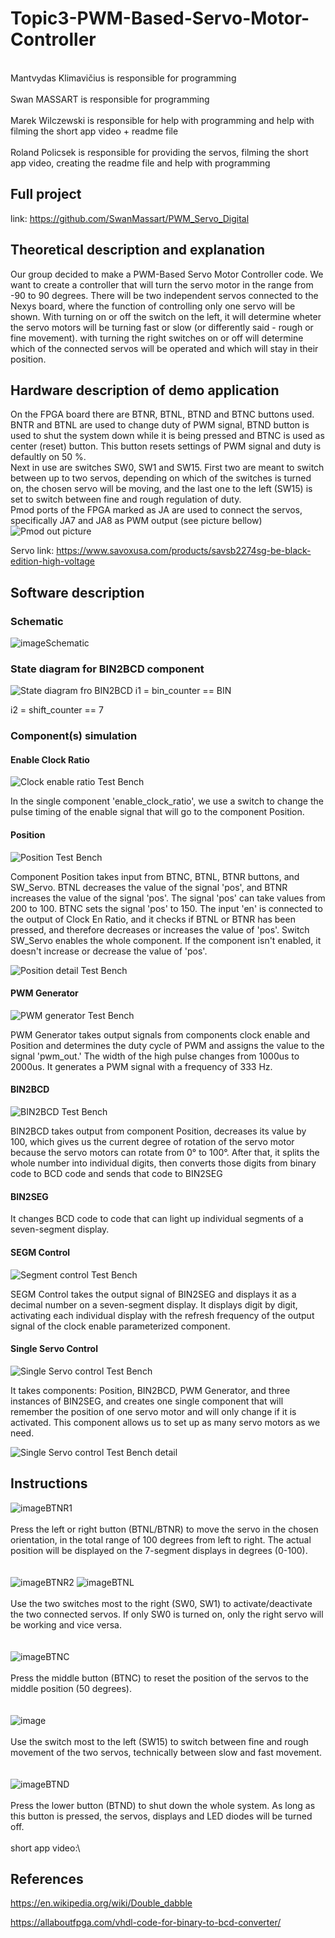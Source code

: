 # Topic3-PWM-Based-Servo-Motor-Controller
\
Mantvydas Klimavičius is responsible for programming\
\
Swan MASSART is responsible for programming\
\
Marek Wilczewski is responsible for help with programming and help with filming the short app video + readme file\
\
Roland Policsek is responsible for providing the servos, filming the short app video, creating the readme file and help with programming

## Full project
link: https://github.com/SwanMassart/PWM_Servo_Digital

## Theoretical description and explanation
Our group decided to make a PWM-Based Servo Motor Controller code. We want to create a controller that will turn the servo motor in the range from -90 to 90 degrees. There will be two independent servos connected to the Nexys board, where the function of controlling only one servo will be shown. With turning on or off the switch on the left, it will determine wheter the servo motors will be turning fast or slow (or differently said - rough or fine movement). with turning the right switches on or off will determine which of the connected servos will be operated and which will stay in their position.

## Hardware description of demo application
On the FPGA board there are BTNR, BTNL, BTND and BTNC buttons used. BNTR and BTNL are used to change duty of PWM signal, BTND button is used to shut the system down while it is being pressed and BTNC is used as center (reset) button. This button resets settings of PWM signal and duty is defaultly on 50 %. \
Next in use are switches SW0, SW1 and SW15. First two are meant to switch between up to two servos, depending on which of the switches is turned on, the chosen servo will be moving, and the last one to the left (SW15) is set to switch between fine and rough regulation of duty.\
Pmod ports of the FPGA marked as JA are used to connect the servos, specifically JA7 and JA8 as PWM output (see picture bellow)\
<img src="https://github.com/Th0rgrlm/Topic3-PWM-Based-Servo-Motor-Controller/blob/main/images/Pmod_pinout.png" alt="Pmod out picture" /> 

Servo link: https://www.savoxusa.com/products/savsb2274sg-be-black-edition-high-voltage


## Software description

### Schematic

![imageSchematic](https://github.com/Th0rgrlm/Topic3-PWM-Based-Servo-Motor-Controller/blob/main/images/schematic.png)

### State diagram for BIN2BCD component

<img src="https://github.com/Th0rgrlm/Topic3-PWM-Based-Servo-Motor-Controller/blob/main/images/BIN2BCD_State_Diagram.jpg" alt="State diagram fro BIN2BCD" >
i1 = bin_counter == BIN

i2 = shift_counter == 7

### Component(s) simulation

#### Enable Clock Ratio
<img src="https://github.com/Th0rgrlm/Topic3-PWM-Based-Servo-Motor-Controller/blob/main/images/Simulation/enable_clock_ratio.png" alt="Clock enable ratio Test Bench" /> 

In the single component 'enable_clock_ratio', we use a switch to change the pulse timing of the enable signal that will go to the component Position.

#### Position

<img src="https://github.com/Th0rgrlm/Topic3-PWM-Based-Servo-Motor-Controller/blob/main/images/Simulation/position.png" alt="Position Test Bench" />

Component Position takes input from BTNC, BTNL, BTNR buttons, and SW_Servo. BTNL decreases the value of the signal 'pos', and BTNR increases the value of the signal 'pos'. The signal 'pos' can take values from 200 to 100. BTNC sets the signal 'pos' to 150. The input 'en' is connected to the output of Clock En Ratio, and it checks if BTNL or BTNR has been pressed, and therefore decreases or increases the value of 'pos'. Switch SW_Servo enables the whole component. If the component isn't enabled, it doesn't increase or decrease the value of 'pos'.

<img src="https://github.com/Th0rgrlm/Topic3-PWM-Based-Servo-Motor-Controller/blob/main/images/Simulation/position%20detail.png" alt="Position detail Test Bench" />

#### PWM Generator

<img src="https://github.com/Th0rgrlm/Topic3-PWM-Based-Servo-Motor-Controller/blob/main/images/Simulation/pwm_generator.png" alt="PWM generator Test Bench" />

PWM Generator takes output signals from components clock enable and Position and determines the duty cycle of PWM and assigns the value to the signal 'pwm_out.' The width of the high pulse changes from 1000us to 2000us. It generates a PWM signal with a frequency of 333 Hz.

#### BIN2BCD

<img src="https://github.com/Th0rgrlm/Topic3-PWM-Based-Servo-Motor-Controller/blob/main/images/Simulation/bin2bcd.png" alt="BIN2BCD Test Bench" />

BIN2BCD takes output from component Position, decreases its value by 100, which gives us the current degree of rotation of the servo motor because the servo motors can rotate from 0° to 100°. After that, it splits the whole number into individual digits, then converts those digits from binary code to BCD code and sends that code to BIN2SEG

#### BIN2SEG

It changes BCD code to code that can light up individual segments of a seven-segment display.

#### SEGM Control

<img src="https://github.com/Th0rgrlm/Topic3-PWM-Based-Servo-Motor-Controller/blob/main/images/Simulation/segm_control.png" alt="Segment control Test Bench"/>

SEGM Control takes the output signal of BIN2SEG and displays it as a decimal number on a seven-segment display. It displays digit by digit, activating each individual display with the refresh frequency of the output signal of the clock enable parameterized component.

#### Single Servo Control

<img src="https://github.com/Th0rgrlm/Topic3-PWM-Based-Servo-Motor-Controller/blob/main/images/Simulation/single_servo_control.png" alt="Single Servo control Test Bench"/>

It takes components: Position, BIN2BCD, PWM Generator, and three instances of BIN2SEG, and creates one single component that will remember the position of one servo motor and will only change if it is activated. This component allows us to set up as many servo motors as we need.

<img src="https://github.com/Th0rgrlm/Topic3-PWM-Based-Servo-Motor-Controller/blob/main/images/Simulation/single_servo_control pwm detail.png" alt="Single Servo control Test Bench detail"/>



## Instructions

![imageBTNR1](https://github.com/Th0rgrlm/Topic3-PWM-Based-Servo-Motor-Controller/blob/main/images/btnr1.jpg)\
\
Press the left or right button (BTNL/BTNR) to move the servo in the chosen orientation, in the total range of 100 degrees from left to right. The actual position will be displayed on the 7-segment displays in degrees (0-100).\
\
\
![imageBTNR2](https://github.com/Th0rgrlm/Topic3-PWM-Based-Servo-Motor-Controller/blob/main/images/btnr2.jpg)
![imageBTNL](https://github.com/Th0rgrlm/Topic3-PWM-Based-Servo-Motor-Controller/blob/main/images/btnl.jpg)\
\
Use the two switches most to the right (SW0, SW1) to activate/deactivate the two connected servos. If only SW0 is turned on, only the right servo will be working and vice versa.\
\
\
![imageBTNC](https://github.com/Th0rgrlm/Topic3-PWM-Based-Servo-Motor-Controller/blob/main/images/btnc.jpg)\
\
Press the middle button (BTNC) to reset the position of the servos to the middle position (50 degrees).\
\
\
![image](https://github.com/Th0rgrlm/Topic3-PWM-Based-Servo-Motor-Controller/blob/main/images/sw_speed.jpg)\
\
Use the switch most to the left (SW15) to switch between fine and rough movement of the two servos, technically between slow and fast movement.\
\
\
![imageBTND](https://github.com/Th0rgrlm/Topic3-PWM-Based-Servo-Motor-Controller/blob/main/images/btnd.jpg)\
\
Press the lower button (BTND) to shut down the whole system. As long as this button is pressed, the servos, displays and LED diodes will be turned off.\
\
short app video:\

## References

https://en.wikipedia.org/wiki/Double_dabble

https://allaboutfpga.com/vhdl-code-for-binary-to-bcd-converter/
